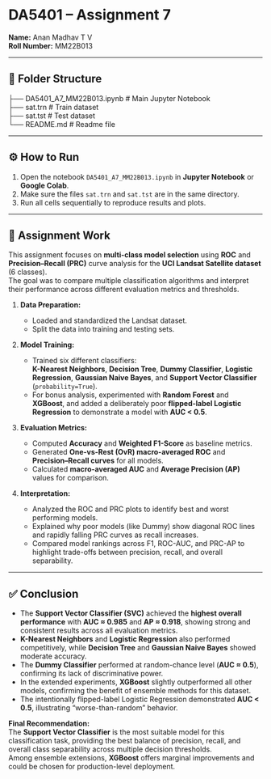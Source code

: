 # DA5401 – Assignment 7

**Name:** Anan Madhav T V  
**Roll Number:** MM22B013  

---

## 📂 Folder Structure  

├── DA5401_A7_MM22B013.ipynb           # Main Jupyter Notebook  
├── sat.trn                            # Train dataset  
├── sat.tst                            # Test dataset  
└── README.md                          # Readme file  

---

## ⚙️ How to Run  
1. Open the notebook `DA5401_A7_MM22B013.ipynb` in **Jupyter Notebook** or **Google Colab**.  
2. Make sure the files `sat.trn` and `sat.tst` are in the same directory.  
3. Run all cells sequentially to reproduce results and plots.

---

## 📝 Assignment Work

This assignment focuses on **multi-class model selection** using **ROC** and **Precision–Recall (PRC)** curve analysis for the **UCI Landsat Satellite dataset** (6 classes).  
The goal was to compare multiple classification algorithms and interpret their performance across different evaluation metrics and thresholds.

1. **Data Preparation:**  
   - Loaded and standardized the Landsat dataset.  
   - Split the data into training and testing sets.  

2. **Model Training:**  
   - Trained six different classifiers:  
     **K-Nearest Neighbors**, **Decision Tree**, **Dummy Classifier**, **Logistic Regression**, **Gaussian Naive Bayes**, and **Support Vector Classifier** (`probability=True`).  
   - For bonus analysis, experimented with **Random Forest** and **XGBoost**, and added a deliberately poor **flipped-label Logistic Regression** to demonstrate a model with **AUC < 0.5**.

3. **Evaluation Metrics:**  
   - Computed **Accuracy** and **Weighted F1-Score** as baseline metrics.  
   - Generated **One-vs-Rest (OvR) macro-averaged ROC** and **Precision–Recall curves** for all models.  
   - Calculated **macro-averaged AUC** and **Average Precision (AP)** values for comparison.  

4. **Interpretation:**  
   - Analyzed the ROC and PRC plots to identify best and worst performing models.  
   - Explained why poor models (like Dummy) show diagonal ROC lines and rapidly falling PRC curves as recall increases.  
   - Compared model rankings across F1, ROC-AUC, and PRC-AP to highlight trade-offs between precision, recall, and overall separability.

---

## ✅ Conclusion

- The **Support Vector Classifier (SVC)** achieved the **highest overall performance** with **AUC ≈ 0.985** and **AP ≈ 0.918**, showing strong and consistent results across all evaluation metrics.  
- **K-Nearest Neighbors** and **Logistic Regression** also performed competitively, while **Decision Tree** and **Gaussian Naive Bayes** showed moderate accuracy.  
- The **Dummy Classifier** performed at random-chance level (**AUC ≈ 0.5**), confirming its lack of discriminative power.  
- In the extended experiments, **XGBoost** slightly outperformed all other models, confirming the benefit of ensemble methods for this dataset.  
- The intentionally flipped-label Logistic Regression demonstrated **AUC < 0.5**, illustrating “worse-than-random” behavior.  

**Final Recommendation:**  
The **Support Vector Classifier** is the most suitable model for this classification task, providing the best balance of precision, recall, and overall class separability across multiple decision thresholds.  
Among ensemble extensions, **XGBoost** offers marginal improvements and could be chosen for production-level deployment.
